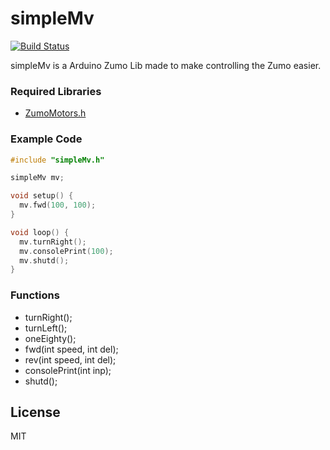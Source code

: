# simpleMv

[![Build Status](https://img.shields.io/badge/build-passing-brightgreen.svg)](https://travis-ci.org/joemccann/dillinger)

simpleMv is a Arduino Zumo Lib made to make controlling the Zumo easier.

### Required Libraries

* [ZumoMotors.h](https://github.com/konstfish/zumo-32u4-arduino-library)

### Example Code

```c++
#include "simpleMv.h"

simpleMv mv;

void setup() {
  mv.fwd(100, 100);
}

void loop() {
  mv.turnRight();
  mv.consolePrint(100);
  mv.shutd();
}
```

### Functions

* turnRight();
* turnLeft();
* oneEighty();
* fwd(int speed, int del);
* rev(int speed, int del);
* consolePrint(int inp);
* shutd();

License
----

MIT


